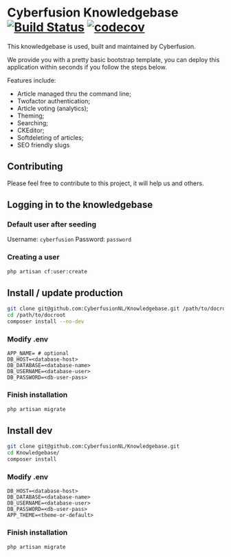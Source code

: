 # Cyberfusion Knowledgebase [![Build Status](https://travis-ci.org/CyberfusionNL/Knowledgebase.svg?branch=master)](https://travis-ci.org/CyberfusionNL/Knowledgebase) [![codecov](https://codecov.io/gh/CyberfusionNL/Knowledgebase/branch/master/graph/badge.svg)](https://codecov.io/gh/CyberfusionNL/Knowledgebase)

This knowledgebase is used, built and maintained by Cyberfusion.

We provide you with a pretty basic bootstrap template, you can deploy this application within seconds if you follow the steps below.

Features include: 

 - Article managed thru the command line;
 - Twofactor authentication;
 - Article voting (analytics);
 - Theming;
 - Searching;
 - CKEditor;
 - Softdeleting of articles;
 - SEO friendly slugs

## Contributing
Please feel free to contribute to this project, it will help us and others.

## Logging in to the knowledgebase

### Default user after seeding
Username: `cyberfusion`
Password: `password`

### Creating a user
```bash
php artisan cf:user:create
```

## Install / update production
```bash
git clone git@github.com:CyberfusionNL/Knowledgebase.git /path/to/docroot
cd /path/to/docroot
composer install --no-dev
```

### Modify .env
```dotenv
APP_NAME= # optional
DB_HOST=<database-host>
DB_DATABASE=<database-name>
DB_USERNAME=<database-user>
DB_PASSWORD=<db-user-pass>
```

### Finish installation
```bash
php artisan migrate
```

## Install dev
```bash
git clone git@github.com:CyberfusionNL/Knowledgebase.git
cd Knowledgebase/
composer install
```

### Modify .env
```dotenv
DB_HOST=<database-host>
DB_DATABASE=<database-name>
DB_USERNAME=<database-user>
DB_PASSWORD=<db-user-pass>
APP_THEME=<theme-or-default>
```

### Finish installation
```bash
php artisan migrate
```
